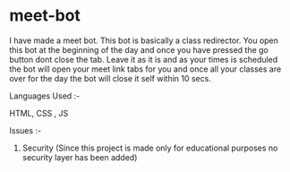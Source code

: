 # meet-bot

I have made a meet bot. This bot is basically a class redirector. You open this bot at the beginning of the day and once you have pressed the go button dont close the tab. 
Leave it as it is and as your times is scheduled the bot will open your meet link tabs for you and once all your classes are over for the day the bot will close it self within
10 secs. 

Languages Used :-

HTML, CSS , JS

Issues :-

1. Security (Since this project is made only for educational purposes no security layer has been added)
